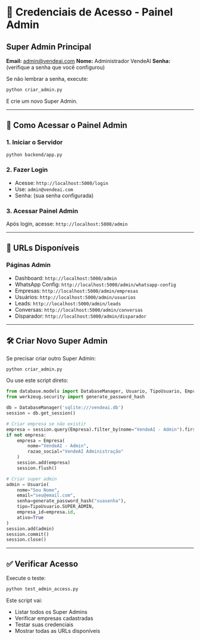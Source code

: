 # 🔐 Credenciais de Acesso - Painel Admin

## Super Admin Principal

**Email:** admin@vendeai.com
**Nome:** Administrador VendeAI
**Senha:** (verifique a senha que você configurou)

Se não lembrar a senha, execute:
```bash
python criar_admin.py
```
E crie um novo Super Admin.

---

## 🚀 Como Acessar o Painel Admin

### 1. Iniciar o Servidor
```bash
python backend/app.py
```

### 2. Fazer Login
- Acesse: `http://localhost:5000/login`
- Use: `admin@vendeai.com`
- Senha: (sua senha configurada)

### 3. Acessar Painel Admin
Após login, acesse: `http://localhost:5000/admin`

---

## 📱 URLs Disponíveis

### Páginas Admin
- Dashboard: `http://localhost:5000/admin`
- WhatsApp Config: `http://localhost:5000/admin/whatsapp-config`
- Empresas: `http://localhost:5000/admin/empresas`
- Usuários: `http://localhost:5000/admin/usuarios`
- Leads: `http://localhost:5000/admin/leads`
- Conversas: `http://localhost:5000/admin/conversas`
- Disparador: `http://localhost:5000/admin/disparador`

---

## 🛠️ Criar Novo Super Admin

Se precisar criar outro Super Admin:

```bash
python criar_admin.py
```

Ou use este script direto:

```python
from database.models import DatabaseManager, Usuario, TipoUsuario, Empresa
from werkzeug.security import generate_password_hash

db = DatabaseManager('sqlite:///vendeai.db')
session = db.get_session()

# Criar empresa se não existir
empresa = session.query(Empresa).filter_by(nome="VendeAI - Admin").first()
if not empresa:
    empresa = Empresa(
        nome="VendeAI - Admin",
        razao_social="VendeAI Administração"
    )
    session.add(empresa)
    session.flush()

# Criar super admin
admin = Usuario(
    nome="Seu Nome",
    email="seu@email.com",
    senha=generate_password_hash("suasenha"),
    tipo=TipoUsuario.SUPER_ADMIN,
    empresa_id=empresa.id,
    ativo=True
)
session.add(admin)
session.commit()
session.close()
```

---

## ✅ Verificar Acesso

Execute o teste:
```bash
python test_admin_access.py
```

Este script vai:
- Listar todos os Super Admins
- Verificar empresas cadastradas
- Testar suas credenciais
- Mostrar todas as URLs disponíveis
